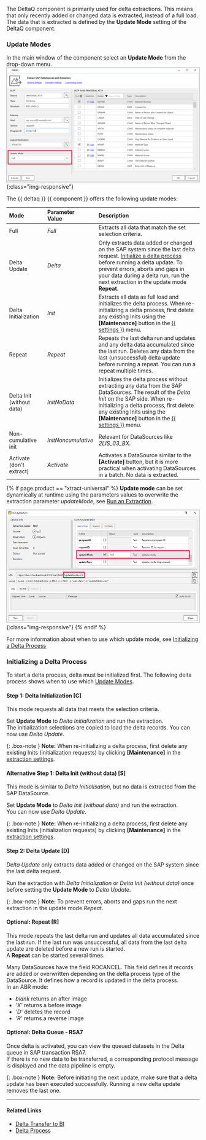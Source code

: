 The DeltaQ component is primarily used for delta extractions.
This means that only recently added or changed data is extracted, instead of a full load.
The data that is extracted is defined by the **Update Mode** setting of the DeltaQ component.

### Update Modes

In the main window of the component select an **Update Mode** from the drop-down menu.
![Update-Mode2](/img/content/deltaq-extraction-seetings.png ){:class="img-responsive"}

The {{ deltaq }} {{ component }} offers the following update modes:

|  Mode   | Parameter <br>Value | Description |
|:--- | :--- | :--- |
| Full  | *Full* | Extracts all data that match the set selection criteria.|
| Delta Update| *Delta* | Only extracts data added or changed on the SAP system since the last delta request. [Initialize a delta process](#initialize-a-delta-process) before running a delta update. To prevent errors, aborts and gaps in your data during a delta run, run the next extraction in the update mode **Repeat**. |
| Delta Initialization| *Init* | Extracts all data as full load and initializes the delta process. When re-initializing a delta process, first delete any existing Inits using the **[Maintenance]** button in the [{{ settings }}](settings.md) menu.|
| Repeat  | *Repeat* | Repeats the last delta run and updates and any delta data accumulated since the last run. Deletes any data from the last (unsuccessful) delta update before running a repeat. You can run a repeat multiple times.|
| Delta Init (without data)| *InitNoData* | Initializes the delta process without extracting any data from the SAP DataSources. The result of the *Delta Init* on the SAP side. When re-initializing a delta process, first delete any existing Inits using the **[Maintenance]** button in the [{{ settings }}](settings.md) menu.|
| Non-cumulative init| *InitNoncumulative* | Relevant for DataSources like *2LIS_03_BX*.  |
| Activate (don't extract)| *Activate* | Activates a DataSource similar to the **[Activate]** button, but it is more practical when activating DataSources in a batch. No data is extracted. |

{% if page.product == "xtract-universal" %}
**Update mode** can be set dynamically at runtime using the parameters values to overwrite the extraction parameter *updateMode*, see [Run an Extraction](../execute-and-automate-extractions/extraction-parameters#run-an-extraction).<br>

![Update-Mode1](/img/content/updatetype_runtime_parameter.png ){:class="img-responsive"}
{% endif %}

For more information about when to use which update mode, see [Initializing a Delta Process](#initializing-a-delta-process)


<!---
The following content was moved here from the page "Delta". 
-->

### Initializing a Delta Process

To start a delta process, delta must be initialized first. 
The following delta process shows when to use which [Update Modes](#update-modes). 

#### Step 1: Delta Initialization [C]
This mode requests all data that meets the selection criteria.

Set **Update Mode** to *Delta Initialization* and run the extraction.<br>
The initialization selections are copied to load the delta records. You can now use *Delta Update*.

{: .box-note } 
**Note:** When re-initializing a delta process, first delete any existing Inits (initialization requests) by clicking **[Maintenance]** in the [extraction settings](./extraction-settings).

#### Alternative Step 1: Delta Init (without data) [S]
This mode is similar to *Delta Initialisation*, but no data is extracted from the SAP DataSource.

Set **Update Mode** to *Delta Init (without data)* and run the extraction.<br>
You can now use *Delta Update*.

{: .box-note } 
**Note:** When re-initializing a delta process, first delete any existing Inits (initialization requests) by clicking **[Maintenance]** in the [extraction settings](./extraction-settings).

#### Step 2: Delta Update [D]
*Delta Update* only extracts data added or changed on the SAP system since the last delta request.

Run the extraction with *Delta Initialization* or *Delta Init (without data)* once before setting the **Update Mode** to *Delta Update*.

{: .box-note } 
**Note:** To prevent errors, aborts and gaps run the next extraction in the update mode *Repeat*.

#### Optional: Repeat [R]
This mode repeats the last delta run and updates all data accumulated since the last run. 
If the last run was unsuccessful, all data from the last delta update are deleted before a new run is started.<br>
A **Repeat** can be started several times.

Many DataSources have the field ROCANCEL. This field defines if records are added or overwritten depending on the delta process type of the DataSource. 
It defines how a record is updated in the delta process.<br>
In an ABR mode: <br>
* *blank* returns an after image<br>
* *'X'*  returns a before image<br>
* *'D'* deletes the record<br>
* *'R'* returns a reverse image


#### Optional: Delta Queue - RSA7
Once delta is activated, you can view the queued datasets in the Delta queue in SAP transaction RSA7.<br>
If there is no new data to be transferred, a corresponding protocol message is displayed and the data pipeline is empty.

{: .box-note } 
**Note:** Before initiating the next update, make sure that a delta update has been executed successfully. Running a new delta update removes the last one. 


*****
#### Related Links
- [Delta Transfer to BI](https://help.sap.com/doc/saphelp_nw70/7.0.31/en-US/37/4f3ca8b672a34082ab3085d3c22145/content.htm?no_cache=true)
- [Delta Process](https://help.sap.com/viewer/ccc9cdbdc6cd4eceaf1e5485b1bf8f4b/7.4.23/en-US/4f18f6aa3fca410ae10000000a42189d.html)

